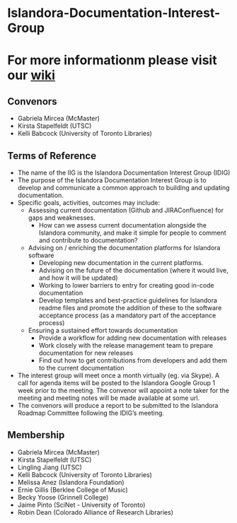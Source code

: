 # Islandora-Documentation-Interest-Group

For more informationm please visit our [wiki](https://github.com/Islandora/Islandora-Documentation-Interest-Group/wiki)
======================================
## Convenors
* Gabriela Mircea (McMaster)
* Kirsta Stapelfeldt (UTSC)
* Kelli Babcock (University of Toronto Libraries)	

## Terms of Reference
* The name of the IIG is the Islandora Documentation Interest Group (IDIG)
* The purpose of the Islandora Documentation Interest Group is to develop and communicate a common approach to building and updating documentation.
* Specific goals, activities, outcomes may include:
  * Assessing current documentation (Github and JIRAConfluence) for gaps and weaknesses.
    * How can we assess current documentation alongside the Islandora community, and make it simple for people to comment and contribute to documentation?
  * Advising on / enriching the documentation platforms for Islandora software
    * Developing new documentation in the current platforms.
    * Advising on the future of the documentation (where it would live, and how it will be updated)
    * Working to lower barriers to entry for creating good in-code documentation
    * Develop templates and best-practice guidelines for Islandora readme files and promote the addition of these to the software acceptance process (as a mandatory part of the acceptance process)  
  * Ensuring a sustained effort towards documentation
    * Provide a workflow for adding new documentation with releases 
    * Work closely with the release management team to prepare documentation for new releases
    * Find out how to get contributions from developers and add them to the current documentation
* The interest group will meet once a month virtually (eg. via Skype). A call for agenda items will be posted to the Islandora Google Group 1 week prior to the meeting. The convenor will appoint a note taker for the meeting and meeting notes will be made available at some url.
* The convenors will produce a report to be submitted to the Islandora Roadmap Committee following the IDIG’s meeting.

## Membership
* Gabriela Mircea (McMaster)
* Kirsta Stapelfeldt (UTSC)
* Lingling Jiang (UTSC)
* Kelli Babcock (University of Toronto Libraries)	
* Melissa Anez (Islandora Foundation)
* Ernie Gillis (Berklee College of Music)
* Becky Yoose (Grinnell College)
* Jaime Pinto (SciNet - University of Toronto)
* Robin Dean (Colorado Alliance of Research Libraries)
